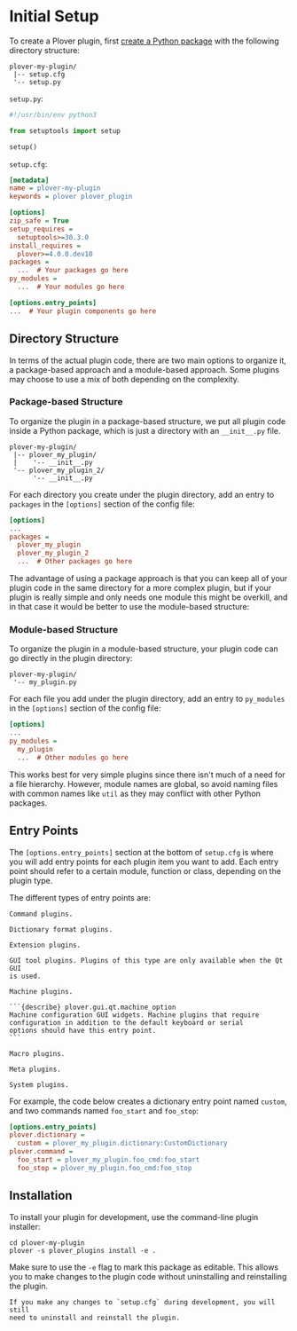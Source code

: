 # Initial Setup

To create a Plover plugin, first
[create a Python package](https://packaging.python.org/tutorials/packaging-projects/)
with the following directory structure:

    plover-my-plugin/
     |-- setup.cfg
     '-- setup.py

`setup.py`:

```python
#!/usr/bin/env python3

from setuptools import setup

setup()
```

`setup.cfg`:
```ini
[metadata]
name = plover-my-plugin
keywords = plover plover_plugin

[options]
zip_safe = True
setup_requires =
  setuptools>=30.3.0
install_requires =
  plover>=4.0.0.dev10
packages =
  ...  # Your packages go here
py_modules =
  ...  # Your modules go here

[options.entry_points]
...  # Your plugin components go here
```

## Directory Structure

In terms of the actual plugin code, there are two main options to organize it,
a package-based approach and a module-based approach. Some plugins may choose
to use a mix of both depending on the complexity.

### Package-based Structure

To organize the plugin in a package-based structure, we put all plugin code
inside a Python package, which is just a directory with an `__init__.py` file.

    plover-my-plugin/
     |-- plover_my_plugin/
     |    '-- __init__.py
     '-- plover_my_plugin_2/
          '-- __init__.py

For each directory you create under the plugin directory, add an entry to
`packages` in the `[options]` section of the config file:

```ini
[options]
...
packages =
  plover_my_plugin
  plover_my_plugin_2
  ...  # Other packages go here
```

The advantage of using a package approach is that you can keep all of your
plugin code in the same directory for a more complex plugin, but if your plugin
is really simple and only needs one module this might be overkill, and in that
case it would be better to use the module-based structure:

### Module-based Structure

To organize the plugin in a module-based structure, your plugin code can go
directly in the plugin directory:

    plover-my-plugin/
     '-- my_plugin.py

For each file you add under the plugin directory, add an entry to `py_modules`
in the `[options]` section of the config file:

```ini
[options]
...
py_modules =
  my_plugin
  ...  # Other modules go here
```

This works best for very simple plugins since there isn't much of a need for
a file hierarchy. However, module names are global, so avoid naming files
with common names like `util` as they may conflict with other Python packages.

## Entry Points

The `[options.entry_points]` section at the bottom of `setup.cfg` is where
you will add entry points for each plugin item you want to add. Each entry point
should refer to a certain module, function or class, depending on the plugin type.

The different types of entry points are:

```{describe} plover.command
Command plugins.
```

```{describe} plover.dictionary
Dictionary format plugins.
```

```{describe} plover.extension
Extension plugins.
```

```{describe} plover.gui.qt.tool
GUI tool plugins. Plugins of this type are only available when the Qt GUI
is used.
```

````{describe} plover.machine
Machine plugins.

```{describe} plover.gui.qt.machine_option
Machine configuration GUI widgets. Machine plugins that require
configuration in addition to the default keyboard or serial
options should have this entry point.
```
````

```{describe} plover.macro
Macro plugins.
```

```{describe} plover.meta
Meta plugins.
```

```{describe} plover.system
System plugins.
```

For example, the code below creates a dictionary entry point named `custom`,
and two commands named `foo_start` and `foo_stop`:

```ini
[options.entry_points]
plover.dictionary =
  custom = plover_my_plugin.dictionary:CustomDictionary
plover.command =
  foo_start = plover_my_plugin.foo_cmd:foo_start
  foo_stop = plover_my_plugin.foo_cmd:foo_stop
```

## Installation

To install your plugin for development, use the command-line plugin installer:

    cd plover-my-plugin
    plover -s plover_plugins install -e .

Make sure to use the `-e` flag to mark this package as editable. This allows
you to make changes to the plugin code without uninstalling and reinstalling
the plugin.

```{note}
If you make any changes to `setup.cfg` during development, you will still
need to uninstall and reinstall the plugin.
```
